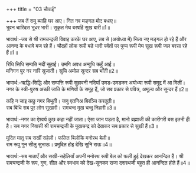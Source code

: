 +++
title = "03 चौपाई"

+++
जब तें रामु ब्याहि घर आए। नित नव मङ्गल मोद बधाए॥  
भुवन चारिदस भूधर भारी। सुकृत मेघ बरषहिं सुख बारी॥1॥  

भावार्थ:-जब से श्री रामचन्द्रजी विवाह करके घर आए, तब से (अयोध्या में) नित्य नए मङ्गल हो रहे हैं और आनन्द के बधावे बज रहे हैं। चौदहों लोक रूपी बडे भारी पर्वतों पर पुण्य रूपी मेघ सुख रूपी जल बरसा रहे हैं॥1॥  

रिधि सिधि सम्पति नदीं सुहाई। उमगि अवध अम्बुधि कहुँ आई॥  
मनिगन पुर नर नारि सुजाती। सुचि अमोल सुन्दर सब भाँती॥2॥  

भावार्थ:-ऋद्धि-सिद्धि और सम्पत्ति रूपी सुहावनी नदियाँ उमड-उमडकर अयोध्या रूपी समुद्र में आ मिलीं। नगर के स्त्री-पुरुष अच्छी जाति के मणियों के समूह हैं, जो सब प्रकार से पवित्र, अमूल्य और सुन्दर हैं॥2॥  

कहि न जाइ कछु नगर बिभूती। जनु एतनिअ बिरञ्चि करतूती॥  
सब बिधि सब पुर लोग सुखारी। रामचन्द मुख चन्दु निहारी॥3॥  

भावार्थ:-नगर का ऐश्वर्य कुछ कहा नहीं जाता। ऐसा जान पडता है, मानो ब्रह्माजी की कारीगरी बस इतनी ही है। सब नगर निवासी श्री रामचन्द्रजी के मुखचन्द्र को देखकर सब प्रकार से सुखी हैं॥3॥  

मुदित मातु सब सखीं सहेली। फलित बिलोकि मनोरथ बेली॥  
राम रूपु गुन सीलु सुभाऊ। प्रमुदित होइ देखि सुनि राऊ॥4॥  

भावार्थ:-सब माताएँ और सखी-सहेलियाँ अपनी मनोरथ रूपी बेल को फली हुई देखकर आनन्दित हैं। श्री रामचन्द्रजी के रूप, गुण, शील और स्वभाव को देख-सुनकर राजा दशरथजी बहुत ही आनन्दित होते हैं॥4॥  
